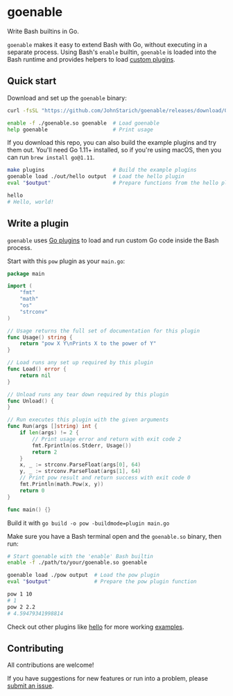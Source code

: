 # goenable

Write Bash builtins in Go.

`goenable` makes it easy to extend Bash with Go, without executing in a separate process. Using Bash's `enable` builtin, `goenable` is loaded into the Bash runtime and provides helpers to load [custom plugins](#write-a-plugin).

## Quick start

Download and set up the `goenable` binary:
```bash
curl -fsSL "https://github.com/JohnStarich/goenable/releases/download/0.2.0/goenable-$(uname -s)-$(uname -m).so" > goenable.so

enable -f ./goenable.so goenable  # Load goenable
help goenable                     # Print usage
```

If you download this repo, you can also build the example plugins and try them out.
You'll need Go 1.11+ installed, so if you're using macOS, then you can run `brew install go@1.11`.

```bash
make plugins                      # Build the example plugins
goenable load ./out/hello output  # Load the hello plugin
eval "$output"                    # Prepare functions from the hello plugin

hello
# Hello, world!
```

## Write a plugin

`goenable` uses [Go plugins](https://golang.org/pkg/plugin/) to load and run custom Go code inside the Bash process.

Start with this `pow` plugin as your `main.go`:

```go
package main

import (
	"fmt"
	"math"
	"os"
	"strconv"
)

// Usage returns the full set of documentation for this plugin
func Usage() string {
	return "pow X Y\nPrints X to the power of Y"
}

// Load runs any set up required by this plugin
func Load() error {
	return nil
}

// Unload runs any tear down required by this plugin
func Unload() {
}

// Run executes this plugin with the given arguments
func Run(args []string) int {
	if len(args) != 2 {
		// Print usage error and return with exit code 2
		fmt.Fprintln(os.Stderr, Usage())
		return 2
	}
	x, _ := strconv.ParseFloat(args[0], 64)
	y, _ := strconv.ParseFloat(args[1], 64)
	// Print pow result and return success with exit code 0
	fmt.Println(math.Pow(x, y))
	return 0
}

func main() {}
```

Build it with `go build -o pow -buildmode=plugin main.go`

Make sure you have a Bash terminal open and the `goenable.so` binary, then run:

```bash
# Start goenable with the 'enable' Bash builtin
enable -f ./path/to/your/goenable.so goenable

goenable load ./pow output  # Load the pow plugin
eval "$output"              # Prepare the pow plugin function

pow 1 10
# 1
pow 2 2.2
# 4.59479341998814
```

Check out other plugins like [hello](examples/hello/main.go) for more working [examples](examples).

## Contributing

All contributions are welcome!

If you have suggestions for new features or run into a problem, please [submit an issue](https://github.com/JohnStarich/goenable/issues/new).
